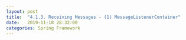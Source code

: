 ```yaml
---
layout: post
title:  "4.1.3. Receiving Messages - (1) MessageListenerContainer"
date:   2019-11-18 28:32:00
categories: Spring Framework
---
```

